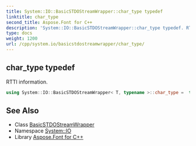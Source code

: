```yaml
---
title: System::IO::BasicSTDOStreamWrapper::char_type typedef
linktitle: char_type
second_title: Aspose.Font for C++
description: 'System::IO::BasicSTDOStreamWrapper::char_type typedef. RTTI information in C++.'
type: docs
weight: 1200
url: /cpp/system.io/basicstdostreamwrapper/char_type/
---
```

## char_type typedef


RTTI information.

```cpp
using System::IO::BasicSTDOStreamWrapper< T, typename >::char_type =  typename BaseType::char_type
```

## See Also

* Class [BasicSTDOStreamWrapper](../)
* Namespace [System::IO](../../)
* Library [Aspose.Font for C++](../../../)
